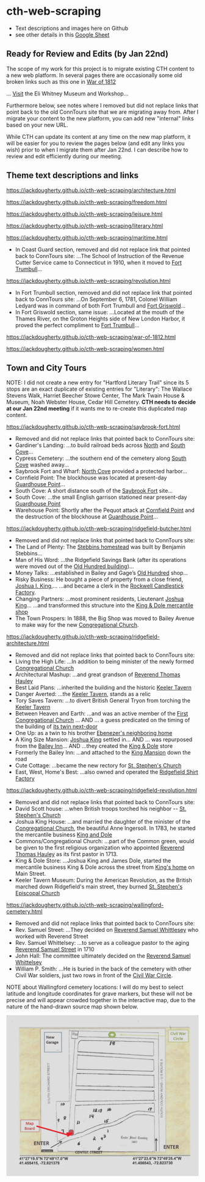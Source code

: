 # cth-web-scraping

- Text descriptions and images here on Github
- see other details in this [Google Sheet](https://docs.google.com/spreadsheets/d/1IorEpqJz7V7rDZOtYXP59VmW1w8PydrwNS022Crj1B0/edit#gid=1270195893)

## Ready for Review and Edits (by Jan 22nd)

The scope of my work for this project is to migrate existing CTH content to a new web platform. In several pages there are occasionally some old broken links such as this one in [War of 1812](https://jackdougherty.github.io/cth-web-scraping/war-of-1812.html)

... <a href="https://www.eliwhitney.org/" target="_blank">Visit</a> the Eli Whitney Museum and Workshop...

Furthermore below, see notes where I removed but did not replace links that point back to the old ConnTours site that we are migrating away from. After I migrate your content to the new platform, you can add new "internal" links based on your new URL.

While CTH can update its content at any time on the new map platform, it will be easier for you to review the pages below (and edit any links you wish) prior to when I migrate them after Jan 22nd. I can describe how to review and edit efficiently during our meeting.

## Theme text descriptions and links

https://jackdougherty.github.io/cth-web-scraping/architecture.html

https://jackdougherty.github.io/cth-web-scraping/freedom.html

https://jackdougherty.github.io/cth-web-scraping/leisure.html

https://jackdougherty.github.io/cth-web-scraping/literary.html

https://jackdougherty.github.io/cth-web-scraping/maritime.html

- In Coast Guard section, removed and did not replace link that pointed back to ConnTours site: ...The School of Instruction of the Revenue Cutter Service came to Connecticut in 1910, when it moved to <a href="https://conntours.oncell.com/en/fort-trumbull-193425.html" target="_blank">Fort Trumbull</a>...

https://jackdougherty.github.io/cth-web-scraping/revolution.html

- In Fort Trumbull section, removed and did not replace link that pointed back to ConnTours site: ...On September 6, 1781, Colonel William Ledyard was in command of both Fort Trumbull and <a href="https://conntours.oncell.com/en/fort-griswold-193426.html" target="_blank">Fort Griswold</a>...
- In Fort Griswold section, same issue: ...Located at the mouth of the Thames River, on the Groton Heights side of New London Harbor, it proved the perfect compliment to <a href="https://conntours.oncell.com/en/fort-trumbull-193425.html" target="_blank">Fort Trumbull</a>...

https://jackdougherty.github.io/cth-web-scraping/war-of-1812.html

https://jackdougherty.github.io/cth-web-scraping/women.html

## Town and City Tours

NOTE: I did not create a new entry for "Hartford Literary Trail" since its 5 stops are an exact duplicate of existing entries for "Literary": The Wallace Stevens Walk, Harriet Beecher Stowe Center, The Mark Twain House & Museum, Noah Webster House, Cedar Hill Cemetery. **CTH needs to decide at our Jan 22nd meeting** if it wants me to re-create this duplicated map content.

https://jackdougherty.github.io/cth-web-scraping/saybrook-fort.html

- Removed and did not replace links that pointed back to ConnTours site:
- Gardiner's Landing:  ...to build railroad beds across <a href="https://conntours.oncell.com/en/north-cove-214712.html" target="_blank">North</a> and <a href="https://conntours.oncell.com/en/south-cove-214716.html" target="_blank">South Cove</a>...
- Cypress Cemetery: ...the southern end of the cemetery along <a href="https://conntours.oncell.com/en/south-cove-214716.html" target="_blank">South Cove</a> washed away...
- Saybrook Fort and Wharf: <a href="https://conntours.oncell.com/en/north-cove-214712.html" target="_blank">North Cove</a> provided a protected harbor...
- Cornfield Point: The blockhouse was located at present-day <a href="https://conntours.oncell.com/en/guardhouse-point-214715.html" target="_blank">Guardhouse Point</a>...
- South Cove: A short distance south of the <a href="https://conntours.oncell.com/en/saybrook-fort-and-wharf-214711.html" target="_blank">Saybrook Fort</a> site...
- South Cove: ...the small English garrison stationed near present-day <a href="https://conntours.oncell.com/en/guardhouse-point-214715.html" target="_blank">Guardhouse Point</a>
- Warehouse Point: Shortly after the Pequot attack at <a href="https://conntours.oncell.com/en/cornfield-point-214714.html" target="_blank">Cornfield Point</a> and the destruction of the blockhouse at <a href="https://conntours.oncell.com/en/guardhouse-point-214715.html" target="_blank">Guardhouse Point</a>...

https://jackdougherty.github.io/cth-web-scraping/ridgefield-butcher.html

- Removed and did not replace links that pointed back to ConnTours site:
- The Land of Plenty: The <a href="https://conntours.oncell.com/en/stebbins-house-550-main-street-202497.html" target="_blank">Stebbins homestead</a> was built by Benjamin Stebbins...
- Man of His Word: ...the Ridgefield Savings Bank (after its operations were moved out of the <a href="https://conntours.oncell.com/en/king-dole-store-258-main-street-208057.html" target="_blank">Old Hundred building</a>)...
- Money Talks: ...established in Bailey and Gage’s <a href="https://conntours.oncell.com/en/king-dole-store-258-main-street-208057.html" target="_blank">Old Hundred</a> shop...
- Risky Business: He bought a piece of property from a close friend, <a href="https://conntours.oncell.com/en/joshua-king-house-267-main-street-202502.html" target="_blank">Joshua I. King</a>,...  ...and became a clerk in the <a href="https://conntours.oncell.com/en/candles-and-clasps-19-catoonah-street-215048.html" target="_blank">Rockwell Candlestick Factory</a>.
- Changing Partners: ...most prominent residents, Lieutenant <a href="https://conntours.oncell.com/en/joshua-king-house-267-main-street-202502.html" target="_blank">Joshua King</a>... ...and transformed this structure into the <a href="https://conntours.oncell.com/en/king-dole-store-258-main-street-208057.html" target="_blank">King & Dole mercantile shop</a>
- The Town Prospers: In 1888, the Big Shop was moved to Bailey Avenue to make way for the new <a href="https://conntours.oncell.com/en/commonscongregational-church-207-main-street-202504.html" target="_blank">Congregational Church</a>.


https://jackdougherty.github.io/cth-web-scraping/ridgefield-architecture.html

- Removed and did not replace links that pointed back to ConnTours site:
- Living the High Life: ...In addition to being minister of the newly formed <a href="https://conntours.oncell.com/en/commonscongregational-church-207-main-street-202504.html" target="_blank">Congregational Church</a>
- Architectural Mashup: ...and great grandson of <a href="https://conntours.oncell.com/en/hauley-house-236-main-street-202503.html" target="_blank">Reverend Thomas Hauley</a>
- Best Laid Plans: ...inherited the building and the historic <a href="https://conntours.oncell.com/en/keeler-tavern-museum-132-main-street-202505.html" target="_blank">Keeler Tavern</a>
- Danger Averted: ...the <a href="https://conntours.oncell.com/en/keeler-tavern-museum-132-main-street-202505.html" target="_blank">Keeler Tavern</a>, stands as a relic
- Tory Saves Tavern: ...to divert British General Tryon from torching the <a href="https://conntours.oncell.com/en/keeler-tavern-museum-132-main-street-202505.html" target="_blank">Keeler Tavern</a>
- Between Heaven and Earth: ...and was an active member of the <a href="https://conntours.oncell.com/en/commonscongregational-church-207-main-street-202504.html" target="_blank">First Congregational Church</a> ... AND ... a guess predicated on the timing of the building of <a href="https://conntours.oncell.com/en/one-up-145-main-street-263157.html" target="_blank">its twin next-door</a>
- One Up: as a twin to his brother <a href="https://conntours.oncell.com/en/between-heaven-and-earth-139-main-street-263156.html" target="_blank">Ebenezer's neighboring home</a>
- A King Size Mansion: <a href="https://conntours.oncell.com/en/joshua-king-house-267-main-street-202502.html" target="_blank">Joshua King</a> settled in... AND ... was repurposed from the <a href="https://conntours.oncell.com/en/formerly-the-bailey-inn-293-main-street-263161.html" target="_blank">Bailey Inn</a>... AND ...they created the <a href="https://conntours.oncell.com/en/king-dole-store-258-main-street-208057.html" target="_blank">King & Dole</a> store
- Formerly the Bailey Inn: ...and attached to the <a href="https://conntours.oncell.com/en/a-king-size-mansion-267-main-street-263160.html" target="_blank">King Mansion</a> down the road
- Cute Cottage: ...became the new rectory for <a href="https://conntours.oncell.com/en/st-stephens-church-351-main-street-202501.html" target="_blank">St. Stephen's Church</a>
- East, West, Home's Best: ...also owned and operated the <a href="https://conntours.oncell.com/en/dress-for-success-6-catoonah-street-215045.html" target="_blank">Ridgefield Shirt Factory</a>

https://jackdougherty.github.io/cth-web-scraping/ridgefield-revolution.html

- Removed and did not replace links that pointed back to ConnTours site:
- David Scott house: ...when British troops torched his neighbor -- <a href="https://conntours.oncell.com/en/st-stephens-church-351-main-street-202501.html" target="_blank">St. Stephen's Church</a>
- Joshua King House: ...and married the daughter of the minister of the <a href="https://conntours.oncell.com/en/commonscongregational-church-207-main-street-202504.html" target="_blank">Congregational Church</a>, the beautiful Anne Ingersoll. In 1783, he started the mercantile business <a href="https://conntours.oncell.com/en/king-dole-store-258-main-street-208057.html" target="_blank">King and Dole</a>
- Commons/Congregational Church: ...part of the Common green, would be given to the first religious organization who appointed <a href="https://conntours.oncell.com/en/hauley-house-236-main-street-202503.html" target="_blank">Reverend Thomas Hauley</a> as its first pastor in 1713.
- King & Dole Store: ...Joshua King and James Dole, started the mercantile business King & Dole across the street from <a href="https://conntours.oncell.com/en/joshua-king-house-267-main-street-202502.html" target="_blank">King's home</a> on Main Street.
- Keeler Tavern Museum: During the American Revolution, as the British marched down Ridgefield's main street, they burned <a href="https://conntours.oncell.com/en/st-stephens-church-351-main-street-202501.html" target="_blank">St. Stephen's Episcopal Church</a>


https://jackdougherty.github.io/cth-web-scraping/wallingford-cemetery.html

- Removed and did not replace links that pointed back to ConnTours site:
- Rev. Samuel Street: ...They decided on <a href="https://conntours.oncell.com/en/13-rev-samuel-whittelsey-241383.html" target="_blank">Reverend Samuel Whittlesey</a> who worked with Reverend Street
- Rev. Samuel Whittelsey: ...to serve as a colleague pastor to the aging <a href="https://conntours.oncell.com/en/5-rev-samuel-street-241375.html" target="_blank">Reverend Samuel Street</a> in 1710
- John Hall: The committee ultimately decided on the <a href="https://conntours.oncell.com/en/13-rev-samuel-whittelsey-241383.html" target="_blank">Reverend Samuel Whittelsey</a>
- William P. Smith: ...He is buried in the back of the cemetery with other Civil War soldiers, just two rows in front of the <a href="https://conntours.oncell.com/en/civil-war-circle-241794.html" target="_blank">Civil War Circle</a>.

NOTE about Wallingford cemetery locations: I will do my best to select latitude and longitude coordinates for grave markers, but these will not be precise and will appear crowded together in the interactive map, due to the nature of the hand-drawn source map shown below.

![Wallingford cemetery map](wallingford-cemetery-map.jpg)
